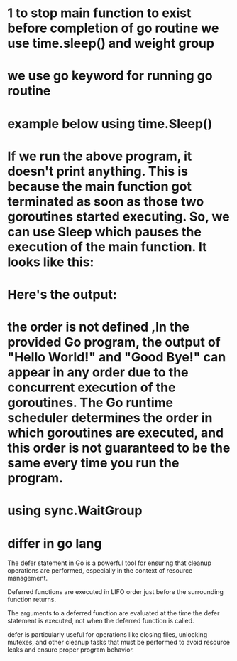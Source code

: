 # 1 to stop main function to exist before completion of go routine we use time.sleep() and weight group

# we use go keyword for running go routine

# example below using time.Sleep()
 <!-- package main
 import (
    "fmt"
    "time"
 )

 func main(){
    go helloworld()
    go goodbye()
 }


 func helloworld(){
    fmt.println("hellow")
 }

 func goodbye(){
    fmt.println("goodbye")
 } -->

# If we run the above program, it doesn't print anything. This is because the main function got terminated as soon as those two goroutines started executing. So, we can use Sleep which pauses the execution of the main function. It looks like this:
<!-- 
package main

import (
	"fmt"
	"time"
)

func main() {
	go helloworld()
	go goodbye()
	time.Sleep(2 * time.Second)
}

func helloworld() {
	fmt.Println("Hello World!")
}

func goodbye() {
	fmt.Println("Good Bye!")
} -->

# Here's the output:
<!-- $ go run HelloWorld.go 
Good Bye!
Hello World! -->

# the order is not defined ,In the provided Go program, the output of "Hello World!" and "Good Bye!" can appear in any order due to the concurrent execution of the goroutines. The Go runtime scheduler determines the order in which goroutines are executed, and this order is not guaranteed to be the same every time you run the program.

# using sync.WaitGroup
<!-- 
package main 
import (
    "fmt"
    "sync"
)

func main(){
  var wg sync.WaitGroup

  wg.Add(2)
  go helloworld(&wg)
  go goodye(&wg)
  wg.Wait()
}

func helloworld(wg *sync.WaitGroup){
    defer wg.Done()
    fmt.Println("hello world")
}

func goodbye(wg *sync.WaitGroup){
  defer wg.Done()
  fmt.Println("goodbye")
}
 -->


# differ in go lang
The defer statement in Go is a powerful tool for ensuring that cleanup operations are performed, especially in the context of resource management.

Deferred functions are executed in LIFO order just before the surrounding function returns.

The arguments to a deferred function are evaluated at the time the defer statement is executed, not when the deferred function is called.

defer is particularly useful for operations like closing files, unlocking mutexes, and other cleanup tasks that must be performed to avoid resource leaks and ensure proper program behavior.